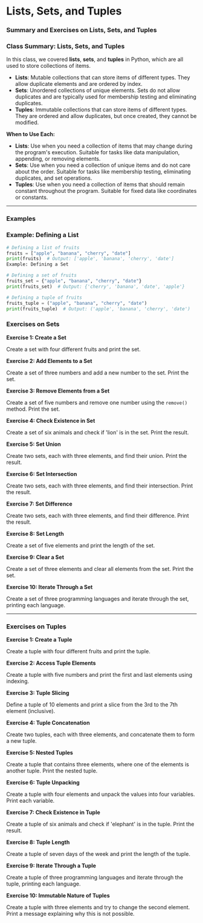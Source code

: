 # Lists, Sets, and Tuples

### Summary and Exercises on Lists, Sets, and Tuples

### **Class Summary: Lists, Sets, and Tuples**

In this class, we covered **lists**, **sets**, and **tuples** in Python, which are all used to store collections of items.

- **Lists**: Mutable collections that can store items of different types. They allow duplicate elements and are ordered by index.
- **Sets**: Unordered collections of unique elements. Sets do not allow duplicates and are typically used for membership testing and eliminating duplicates.
- **Tuples**: Immutable collections that can store items of different types. They are ordered and allow duplicates, but once created, they cannot be modified.

**When to Use Each:**

- **Lists**: Use when you need a collection of items that may change during the program's execution. Suitable for tasks like data manipulation, appending, or removing elements.
- **Sets**: Use when you need a collection of unique items and do not care about the order. Suitable for tasks like membership testing, eliminating duplicates, and set operations.
- **Tuples**: Use when you need a collection of items that should remain constant throughout the program. Suitable for fixed data like coordinates or constants.

---
### Examples
### Example: Defining a List

```python
# Defining a list of fruits
fruits = ["apple", "banana", "cherry", "date"]
print(fruits)  # Output: ['apple', 'banana', 'cherry', 'date']
Example: Defining a Set
```

```python
# Defining a set of fruits
fruits_set = {"apple", "banana", "cherry", "date"}
print(fruits_set)  # Output: {'cherry', 'banana', 'date', 'apple'}
```

```python
# Defining a tuple of fruits
fruits_tuple = ("apple", "banana", "cherry", "date")
print(fruits_tuple)  # Output: ('apple', 'banana', 'cherry', 'date')
```


### **Exercises on Sets**

**Exercise 1: Create a Set**

Create a set with four different fruits and print the set.

**Exercise 2: Add Elements to a Set**

Create a set of three numbers and add a new number to the set. Print the set.

**Exercise 3: Remove Elements from a Set**

Create a set of five numbers and remove one number using the `remove()` method. Print the set.

**Exercise 4: Check Existence in Set**

Create a set of six animals and check if 'lion' is in the set. Print the result.

**Exercise 5: Set Union**

Create two sets, each with three elements, and find their union. Print the result.

**Exercise 6: Set Intersection**

Create two sets, each with three elements, and find their intersection. Print the result.

**Exercise 7: Set Difference**

Create two sets, each with three elements, and find their difference. Print the result.

**Exercise 8: Set Length**

Create a set of five elements and print the length of the set.

**Exercise 9: Clear a Set**

Create a set of three elements and clear all elements from the set. Print the set.

**Exercise 10: Iterate Through a Set**

Create a set of three programming languages and iterate through the set, printing each language.

---

### **Exercises on Tuples**

**Exercise 1: Create a Tuple**

Create a tuple with four different fruits and print the tuple.

**Exercise 2: Access Tuple Elements**

Create a tuple with five numbers and print the first and last elements using indexing.

**Exercise 3: Tuple Slicing**

Define a tuple of 10 elements and print a slice from the 3rd to the 7th element (inclusive).

**Exercise 4: Tuple Concatenation**

Create two tuples, each with three elements, and concatenate them to form a new tuple.

**Exercise 5: Nested Tuples**

Create a tuple that contains three elements, where one of the elements is another tuple. Print the nested tuple.

**Exercise 6: Tuple Unpacking**

Create a tuple with four elements and unpack the values into four variables. Print each variable.

**Exercise 7: Check Existence in Tuple**

Create a tuple of six animals and check if 'elephant' is in the tuple. Print the result.

**Exercise 8: Tuple Length**

Create a tuple of seven days of the week and print the length of the tuple.

**Exercise 9: Iterate Through a Tuple**

Create a tuple of three programming languages and iterate through the tuple, printing each language.

**Exercise 10: Immutable Nature of Tuples**

Create a tuple with three elements and try to change the second element. Print a message explaining why this is not possible.